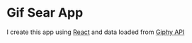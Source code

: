 # Gif Sear App

I create this app using [React](https://reactjs.org/) and data loaded from [Giphy API](https://giphy.com/)
